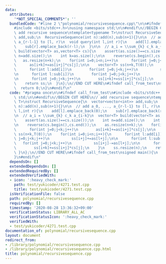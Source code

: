 ```yaml
---
data:
  attributes:
    '*NOT_SPECIAL_COMMENTS*': ''
  bundledCode: "#line 2 \"polynomial/recursivesequence.cpp\"\n\n#ifndef call_from_test\n\
    #include <bits/stdc++.h>\nusing namespace std;\n\n#endif\n//BEGIN CUT HERE\n//\
    \ add recursive sequence\ntemplate<typename T>\nstruct RecursiveSequence{\n  vector<vector<int>>\
    \ add,sub;\n  RecursiveSequence(int n):add(n),sub(n+1){}\n\n  // add a_0, ...,\
    \ a_{r-l-1} to [l, r)\n  void query(int l,int r){\n    add[l].emplace_back(0);\n\
    \    sub[r].emplace_back(r-l);\n  }\n\n  // a_i = \\sum_{k} c_k a_{i-k}\n  vector<T>\
    \ build(vector<T> as,vector<T> cs){\n    assert(as.size()==cs.size());\n    int\
    \ n=add.size();\n    int k=as.size();\n\n    reverse(cs.begin(),cs.end());\n \
    \   as.resize(n+k);\n    for(int i=0;i<n;i++)\n      for(int j=0;j<k;j++)\n  \
    \      as[i+k]+=as[i+j]*cs[j];\n\n    vector<T> ss(n+k,T(0));\n    for(int i=0;i<n;i++){\n\
    \      for(int l:add[i])\n        for(int j=0;j<k;j++)\n          ss[i+j]+=as[l+j];\n\
    \n      for(int l:sub[i])\n        for(int j=0;j<k;j++)\n          ss[i+j]-=as[l+j];\n\
    \n      for(int j=0;j<k;j++)\n        ss[i+k]+=ss[i+j]*cs[j];\n    }\n    ss.resize(n);\n\
    \    return ss;\n  }\n};\n//END CUT HERE\n#ifndef call_from_test\nsigned main(){\n\
    \  return 0;\n}\n#endif\n"
  code: "#pragma once\n\n#ifndef call_from_test\n#include <bits/stdc++.h>\nusing namespace\
    \ std;\n\n#endif\n//BEGIN CUT HERE\n// add recursive sequence\ntemplate<typename\
    \ T>\nstruct RecursiveSequence{\n  vector<vector<int>> add,sub;\n  RecursiveSequence(int\
    \ n):add(n),sub(n+1){}\n\n  // add a_0, ..., a_{r-l-1} to [l, r)\n  void query(int\
    \ l,int r){\n    add[l].emplace_back(0);\n    sub[r].emplace_back(r-l);\n  }\n\
    \n  // a_i = \\sum_{k} c_k a_{i-k}\n  vector<T> build(vector<T> as,vector<T> cs){\n\
    \    assert(as.size()==cs.size());\n    int n=add.size();\n    int k=as.size();\n\
    \n    reverse(cs.begin(),cs.end());\n    as.resize(n+k);\n    for(int i=0;i<n;i++)\n\
    \      for(int j=0;j<k;j++)\n        as[i+k]+=as[i+j]*cs[j];\n\n    vector<T>\
    \ ss(n+k,T(0));\n    for(int i=0;i<n;i++){\n      for(int l:add[i])\n        for(int\
    \ j=0;j<k;j++)\n          ss[i+j]+=as[l+j];\n\n      for(int l:sub[i])\n     \
    \   for(int j=0;j<k;j++)\n          ss[i+j]-=as[l+j];\n\n      for(int j=0;j<k;j++)\n\
    \        ss[i+k]+=ss[i+j]*cs[j];\n    }\n    ss.resize(n);\n    return ss;\n \
    \ }\n};\n//END CUT HERE\n#ifndef call_from_test\nsigned main(){\n  return 0;\n\
    }\n#endif\n"
  dependsOn: []
  extendedDependsOn: []
  extendedRequiredBy: []
  extendedVerifiedWith:
  - icon: ':heavy_check_mark:'
    path: test/yukicoder/4271.test.cpp
    title: test/yukicoder/4271.test.cpp
  isVerificationFile: false
  path: polynomial/recursivesequence.cpp
  requiredBy: []
  timestamp: '2020-08-28 13:36:32+09:00'
  verificationStatus: LIBRARY_ALL_AC
  verificationStatusIcon: ':heavy_check_mark:'
  verifiedWith:
  - test/yukicoder/4271.test.cpp
documentation_of: polynomial/recursivesequence.cpp
layout: document
redirect_from:
- /library/polynomial/recursivesequence.cpp
- /library/polynomial/recursivesequence.cpp.html
title: polynomial/recursivesequence.cpp
---
```

